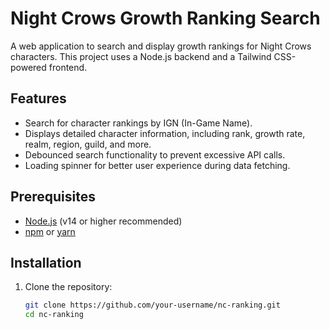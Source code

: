 # Night Crows Growth Ranking Search

A web application to search and display growth rankings for Night Crows characters. This project uses a Node.js backend and a Tailwind CSS-powered frontend.

## Features

- Search for character rankings by IGN (In-Game Name).
- Displays detailed character information, including rank, growth rate, realm, region, guild, and more.
- Debounced search functionality to prevent excessive API calls.
- Loading spinner for better user experience during data fetching.

## Prerequisites

- [Node.js](https://nodejs.org/) (v14 or higher recommended)
- [npm](https://www.npmjs.com/) or [yarn](https://yarnpkg.com/)

## Installation

1. Clone the repository:
   ```bash
   git clone https://github.com/your-username/nc-ranking.git
   cd nc-ranking
   ```
